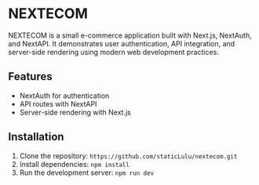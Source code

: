# NEXTECOM

NEXTECOM is a small e-commerce application built with Next.js, NextAuth, and NextAPI. 
It demonstrates user authentication, API integration, and server-side rendering using modern web development practices.

## Features
- NextAuth for authentication
- API routes with NextAPI
- Server-side rendering with Next.js

## Installation

1. Clone the repository: `https://github.com/staticLulu/nextecom.git`
2. Install dependencies: `npm install`
3. Run the development server: `npm run dev`